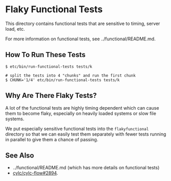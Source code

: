 # Flaky Functional Tests

This directory contains functional tests that are sensitive to timing, server
load, etc.

For more information on functional tests, see ../functional/README.md.

## How To Run These Tests

```console
$ etc/bin/run-functional-tests tests/k

# split the tests into 4 "chunks" and run the first chunk
$ CHUNK='1/4' etc/bin/run-functional-tests tests/k
```

## Why Are There Flaky Tests?

A lot of the functional tests are highly timing dependent which can cause
them to become flaky, especially on heavily loaded systems or slow
file systems.

We put especially sensitive functional tests into the `flakyfunctional`
directory so that we can easily test them separately with fewer tests
running in parallel to give them a chance of passing.

## See Also

* ../functional/README.md (which has more details on functional tests)
* [cylc/cylc-flow#2894](https://github.com/cylc/cylc-flow/issues/2894).
